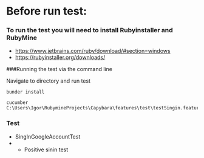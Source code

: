# Before run test:

### To run the test you will need to install Rubyinstaller and RubyMine

 * https://www.jetbrains.com/ruby/download/#section=windows
 * https://rubyinstaller.org/downloads/
 
 ###Running the test via the command line
 
 Navigate to directory and run test
 ```
 bunder install
 
 cucumber C:\Users\Igor\RubymineProjects\Capybara\features\test\testSingin.feature
 ```
 
 ### Test
 
 * SingInGoogleAccountTest
 * * Positive sinin test